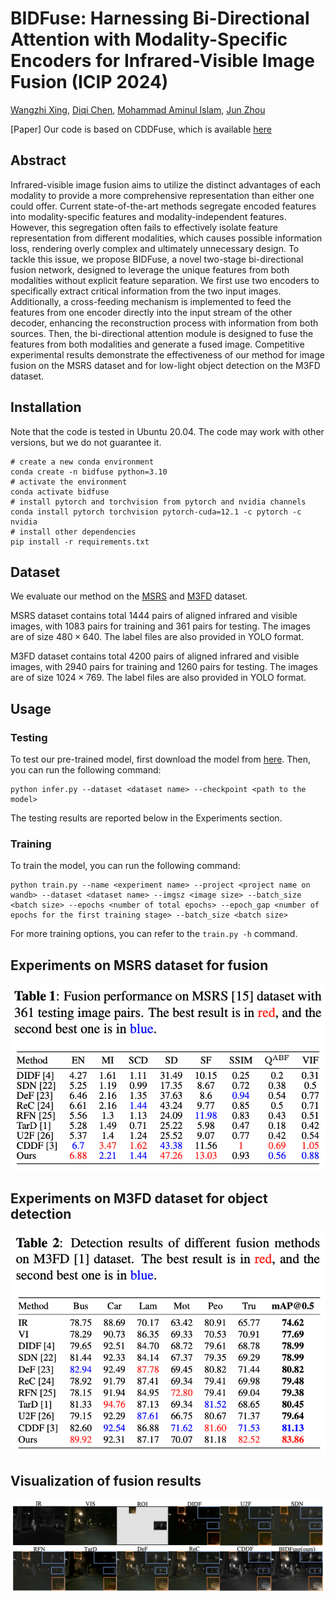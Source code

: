 # BIDFuse: Harnessing Bi-Directional Attention with Modality-Specific Encoders for Infrared-Visible Image Fusion (ICIP 2024)

[Wangzhi Xing](https://github.com/zzowenzz), [Diqi Chen](https://experts.griffith.edu.au/44378-diqi-chen), [Mohammad Aminul Islam](https://scholar.google.com.au/citations?user=I7umFP0AAAAJ&hl=en), [Jun Zhou](https://scholar.google.com.au/citations?user=6hOOxw0AAAAJ&hl=en)

[Paper]
Our code is based on CDDFuse, which is available [here](https://github.com/Zhaozixiang1228/MMIF-CDDFuse)


## Abstract
Infrared-visible image fusion aims to utilize the distinct advantages of each modality to provide a more comprehensive representation than either one could offer. Current state-of-the-art methods segregate encoded features into modality-specific features and modality-independent features. However, this segregation often fails to effectively isolate feature representation from different modalities, which causes possible information loss,  rendering overly complex and ultimately unnecessary design. To tackle this issue, we propose BIDFuse, a novel two-stage bi-directional fusion network, designed to leverage the unique features from both modalities without explicit feature separation. We first use two encoders to specifically extract critical information from the two input images. Additionally, a cross-feeding mechanism is implemented to feed the features from one encoder directly into the input stream of the other decoder, enhancing the reconstruction process with information from both sources. Then, the bi-directional attention module is designed to fuse the features from both modalities and generate a fused image. Competitive experimental results demonstrate the effectiveness of our method for image fusion on the MSRS dataset and for low-light object detection on the M3FD dataset.


## Installation
Note that the code is tested in Ubuntu 20.04. The code may work with other versions, but we do not guarantee it.
```
# create a new conda environment
conda create -n bidfuse python=3.10
# activate the environment
conda activate bidfuse
# install pytorch and torchvision from pytorch and nvidia channels
conda install pytorch torchvision pytorch-cuda=12.1 -c pytorch -c nvidia
# install other dependencies
pip install -r requirements.txt
```

## Dataset
We evaluate our method on the [MSRS](https://github.com/Linfeng-Tang/MSRS) and [M3FD](https://github.com/JinyuanLiu-CV/TarDAL/tree/main) dataset. 

MSRS dataset contains total 1444 pairs of aligned infrared and visible images, with 1083 pairs for training and 361 pairs for testing. The images are of size $480 \times 640$. The label files are also provided in YOLO format.

M3FD dataset contains total 4200 pairs of aligned infrared and visible images, with 2940 pairs for training and 1260 pairs for testing. The images are of size $1024 \times 769$. The label files are also provided in YOLO format.


## Usage
### Testing
To test our pre-trained model, first download the model from [here](https://drive.google.com/file/d/1).
Then, you can run the following command:
```
python infer.py --dataset <dataset name> --checkpoint <path to the model>
```
The testing results are reported below in the Experiments section.


### Training
To train the model, you can run the following command:
```
python train.py --name <experiment name> --project <project name on wandb> --dataset <dataset name> --imgsz <image size> --batch_size <batch size> --epochs <number of total epochs> --epoch_gap <number of epochs for the first training stage> --batch_size <batch size>
```
For more training options, you can refer to the `train.py -h` command.



## Experiments on MSRS dataset for fusion
![Fusion results](./figures/Table%201.png)

## Experiments on M3FD dataset for object detection
![Object detection results](./figures/Table%202.png)

## Visualization of fusion results
![Fusion visualization](./figures/vis_comparison_v2.jpg)

